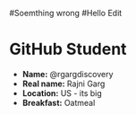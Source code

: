 #Soemthing wrong
#Hello Edit

# GitHub Student

* **Name:** @rgargdiscovery
* **Real name:** Rajni Garg
* **Location:** US - its big
* **Breakfast:** Oatmeal
